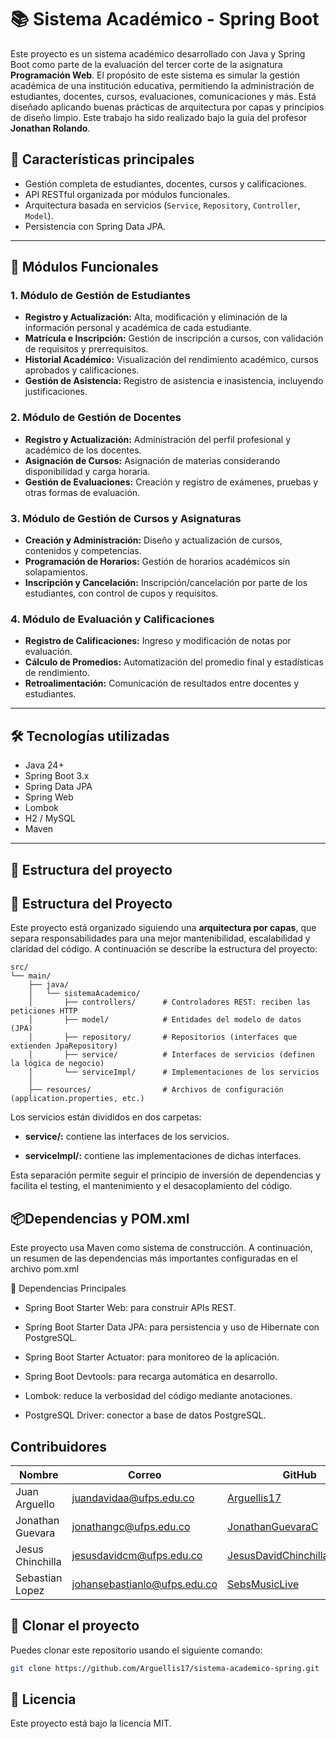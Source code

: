 # 📚 Sistema Académico - Spring Boot

Este proyecto es un sistema académico desarrollado con Java y Spring Boot como parte de la evaluación del tercer corte de la asignatura **Programación Web**. 
El propósito de este sistema es simular la gestión académica de una institución educativa, permitiendo la administración de estudiantes, docentes, cursos, evaluaciones, comunicaciones y más. Está diseñado aplicando buenas prácticas de arquitectura por capas y principios de diseño limpio.
Este trabajo ha sido realizado bajo la guía del profesor **Jonathan Rolando**.

## 🚀 Características principales

- Gestión completa de estudiantes, docentes, cursos y calificaciones.
- API RESTful organizada por módulos funcionales.
- Arquitectura basada en servicios (`Service`, `Repository`, `Controller`, `Model`).
- Persistencia con Spring Data JPA.

---

## 🧩 Módulos Funcionales

### 1. Módulo de Gestión de Estudiantes
- **Registro y Actualización:** Alta, modificación y eliminación de la información personal y académica de cada estudiante.
- **Matrícula e Inscripción:** Gestión de inscripción a cursos, con validación de requisitos y prerrequisitos.
- **Historial Académico:** Visualización del rendimiento académico, cursos aprobados y calificaciones.
- **Gestión de Asistencia:** Registro de asistencia e inasistencia, incluyendo justificaciones.

### 2. Módulo de Gestión de Docentes
- **Registro y Actualización:** Administración del perfil profesional y académico de los docentes.
- **Asignación de Cursos:** Asignación de materias considerando disponibilidad y carga horaria.
- **Gestión de Evaluaciones:** Creación y registro de exámenes, pruebas y otras formas de evaluación.

### 3. Módulo de Gestión de Cursos y Asignaturas
- **Creación y Administración:** Diseño y actualización de cursos, contenidos y competencias.
- **Programación de Horarios:** Gestión de horarios académicos sin solapamientos.
- **Inscripción y Cancelación:** Inscripción/cancelación por parte de los estudiantes, con control de cupos y requisitos.

### 4. Módulo de Evaluación y Calificaciones
- **Registro de Calificaciones:** Ingreso y modificación de notas por evaluación.
- **Cálculo de Promedios:** Automatización del promedio final y estadísticas de rendimiento.
- **Retroalimentación:** Comunicación de resultados entre docentes y estudiantes.

---

## 🛠️ Tecnologías utilizadas

- Java 24+
- Spring Boot 3.x
- Spring Data JPA
- Spring Web
- Lombok
- H2 / MySQL
- Maven

---

## 📁 Estructura del proyecto

## 🧱 Estructura del Proyecto

Este proyecto está organizado siguiendo una **arquitectura por capas**, que separa responsabilidades para una mejor mantenibilidad, escalabilidad y claridad del código. A continuación se describe la estructura del proyecto:

```plaintext
src/
└── main/
    ├── java/
    │   └── sistemaAcademico/
    │       ├── controllers/      # Controladores REST: reciben las peticiones HTTP
    │       ├── model/            # Entidades del modelo de datos (JPA)
    │       ├── repository/       # Repositorios (interfaces que extienden JpaRepository)
    │       ├── service/          # Interfaces de servicios (definen la lógica de negocio)
    │       └── serviceImpl/      # Implementaciones de los servicios
    │
    ├── resources/                # Archivos de configuración (application.properties, etc.)

```
Los servicios están divididos en dos carpetas:

- __service/:__ contiene las interfaces de los servicios.

- __serviceImpl/:__ contiene las implementaciones de dichas interfaces.

Esta separación permite seguir el principio de inversión de dependencias y facilita el testing, el mantenimiento y el desacoplamiento del código.

## 📦Dependencias y POM.xml

Este proyecto usa Maven como sistema de construcción. A continuación, un resumen de las dependencias más importantes configuradas en el archivo pom.xml

🧰 Dependencias Principales

- Spring Boot Starter Web: para construir APIs REST.

- Spring Boot Starter Data JPA: para persistencia y uso de Hibernate con PostgreSQL.

- Spring Boot Starter Actuator: para monitoreo de la aplicación.

- Spring Boot Devtools: para recarga automática en desarrollo.

- Lombok: reduce la verbosidad del código mediante anotaciones.

- PostgreSQL Driver: conector a base de datos PostgreSQL.

## Contribuidores

| Nombre              | Correo                               | GitHub                                      |
|---------------------|--------------------------------------|---------------------------------------------|
| Juan Arguello       | juandavidaa@ufps.edu.co              | [Arguellis17](https://github.com/Arguellis17) |
| Jonathan Guevara    | jonathangc@ufps.edu.co               | [JonathanGuevaraC](https://github.com/JonathanGuevaraC) |
| Jesus Chinchilla    | jesusdavidcm@ufps.edu.co             | [JesusDavidChinchillaMachuca](https://github.com/JesusDavidChinchillaMachuca) |
| Sebastian Lopez     | johansebastianlo@ufps.edu.co         | [SebsMusicLive](https://github.com/SebsMusicLive) |

## 🚀 Clonar el proyecto

Puedes clonar este repositorio usando el siguiente comando:

```bash
git clone https://github.com/Arguellis17/sistema-academico-spring.git
```

## 📄 Licencia
Este proyecto está bajo la licencia MIT. 

